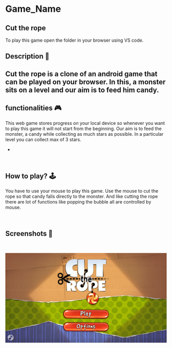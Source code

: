 # **Game_Name** 
Cut the rope
---
To play this game open the folder in your browser using VS code. 
<br>

## **Description 📃**
<!-- add your game description here  -->
Cut the rope is a clone of an android game that can be played on your browser. 
In this, a monster sits on a level and our aim is to feed him candy. 
- 

## **functionalities 🎮**
<!-- add functionalities over here -->
This web game stores progress on your local device so whenever you want to play this game it will not start from the beginning. 
Our aim is to feed the monster, a candy while collecting as much stars as possible. 
In a particular level you can collect max of 3 stars. 

  
- 
<br>

## **How to play? 🕹️**
<!-- add the steps how to play games -->
You have to use your mouse to play this game. 
Use the mouse to cut the rope so that candy falls directly to the monster. 
And like cutting the rope there are lot of functions like popping the bubble all are controlled by mouse.   

<br>

## **Screenshots 📸**

<br>
<!-- add your screenshots like this -->

![image](../../assets/images/Cut_the_rope.png)

<br>
